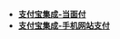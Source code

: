 <!-- docs/_sidebar.md -->
- [**支付宝集成-当面付**](/项目/支付宝/支付宝集成-当面付.md)
- [**支付宝集成-手机网站支付**](/项目/支付宝/支付宝集成-手机网站支付.md)
